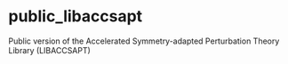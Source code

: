 # public_libaccsapt
Public version of the Accelerated Symmetry-adapted Perturbation Theory Library (LIBACCSAPT)
